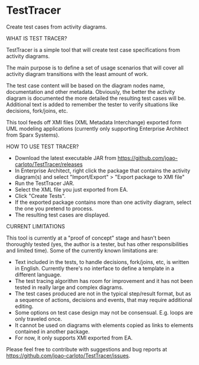 # TestTracer
Create test cases from activity diagrams.


WHAT IS TEST TRACER?

TestTracer is a simple tool that will create test case specifications from activity diagrams.

The main purpose is to define a set of usage scenarios that will cover all activity diagram transitions with the least amount of work.

The test case content will be based on the diagram nodes name, documentation and other metadata.
Obviously, the better the activity diagram is documented the more detailed the resulting test cases will be.
Additional text is added to remember the tester to verify situations like decisions, fork/joins, etc.

This tool feeds off XMI files (XML Metadata Interchange) exported form UML modeling applications (currently only supporting Enterprise Architect from Sparx Systems).


HOW TO USE TEST TRACER?

- Download the latest executable JAR from https://github.com/joao-carloto/TestTracer/releases
- In Enterprise Architect, right click the package that contains the activity diagram(s) and select "Import/Export" > "Export package to XMI file"
- Run the TestTracer JAR.
- Select the XML file you just exported from EA.
- Click "Create Tests".
- If the exported package contains more than one activity diagram, select the one you pretend to process.
- The resulting test cases are displayed.


CURRENT LIMITATIONS

This tool is currently at a "proof of concept" stage and hasn't been thoroughly tested (yes, the author is a tester, but has other responsibilities and limited time).
Some of the currently known limitations are:
- Text included in the tests, to handle decisions, fork/joins, etc, is written in English. Currently there's no interface to define a template in a different language.
- The test tracing algorithm has room for improvement and it has not been tested in really large and complex diagrams.
- The test cases produced are not in the typical step/result format, but as a sequence of actions, decisions and events, that may require additional editing.
- Some options on test case design may not be consensual. E.g. loops are only traveled once.
- It cannot be used on diagrams with elements copied as links to elements contained in another package.
- For now, it only supports XMI exported from EA.


Please feel free to contribute with suggestions and bug reports at https://github.com/joao-carloto/TestTracer/issues.
